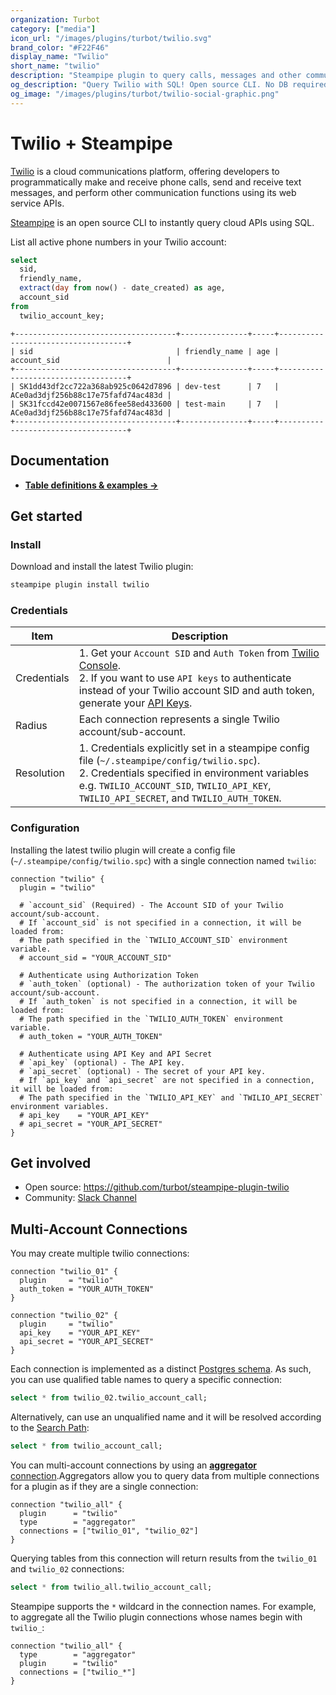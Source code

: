 ```yaml
---
organization: Turbot
category: ["media"]
icon_url: "/images/plugins/turbot/twilio.svg"
brand_color: "#F22F46"
display_name: "Twilio"
short_name: "twilio"
description: "Steampipe plugin to query calls, messages and other communication functions from your Twilio project."
og_description: "Query Twilio with SQL! Open source CLI. No DB required."
og_image: "/images/plugins/turbot/twilio-social-graphic.png"
---
```


# Twilio + Steampipe

[Twilio](https://www.twilio.com) is a cloud communications platform, offering developers to programmatically make and receive phone calls, send and receive text messages, and perform other communication functions using its web service APIs.

[Steampipe](https://steampipe.io) is an open source CLI to instantly query cloud APIs using SQL.

List all active phone numbers in your Twilio account:

```sql
select
  sid,
  friendly_name,
  extract(day from now() - date_created) as age,
  account_sid
from
  twilio_account_key;
```

```
+------------------------------------+---------------+-----+------------------------------------+
| sid                                | friendly_name | age | account_sid                        |
+------------------------------------+---------------+-----+------------------------------------+
| SK1dd43df2cc722a368ab925c0642d7896 | dev-test      | 7   | ACe0ad3djf256b88c17e75fafd74ac483d |
| SK31fccd42e0071567e86fee58ed433600 | test-main     | 7   | ACe0ad3djf256b88c17e75fafd74ac483d |
+------------------------------------+---------------+-----+------------------------------------+
```

## Documentation

- **[Table definitions & examples →](/plugins/turbot/twilio/tables)**

## Get started

### Install

Download and install the latest Twilio plugin:

```bash
steampipe plugin install twilio
```

### Credentials

| Item | Description |
| - | - |
| Credentials | 1. Get your `Account SID` and `Auth Token` from [Twilio Console](https://www.twilio.com/console).<br />2. If you want to use `API keys` to authenticate instead of your Twilio account SID and auth token, generate your [API Keys](https://www.twilio.com/console/runtime/api-keys). |
| Radius | Each connection represents a single Twilio account/sub-account. |
| Resolution | 1. Credentials explicitly set in a steampipe config file (`~/.steampipe/config/twilio.spc`).<br />2. Credentials specified in environment variables e.g. `TWILIO_ACCOUNT_SID`, `TWILIO_API_KEY`, `TWILIO_API_SECRET`, and `TWILIO_AUTH_TOKEN`. |

### Configuration

Installing the latest twilio plugin will create a config file (`~/.steampipe/config/twilio.spc`) with a single connection named `twilio`:

```hcl
connection "twilio" {
  plugin = "twilio"

  # `account_sid` (Required) - The Account SID of your Twilio account/sub-account.
  # If `account_sid` is not specified in a connection, it will be loaded from:
  # The path specified in the `TWILIO_ACCOUNT_SID` environment variable.
  # account_sid = "YOUR_ACCOUNT_SID"

  # Authenticate using Authorization Token
  # `auth_token` (optional) - The authorization token of your Twilio account/sub-account.
  # If `auth_token` is not specified in a connection, it will be loaded from:
  # The path specified in the `TWILIO_AUTH_TOKEN` environment variable.
  # auth_token = "YOUR_AUTH_TOKEN"

  # Authenticate using API Key and API Secret
  # `api_key` (optional) - The API key.
  # `api_secret` (optional) - The secret of your API key.
  # If `api_key` and `api_secret` are not specified in a connection, it will be loaded from:
  # The path specified in the `TWILIO_API_KEY` and `TWILIO_API_SECRET` environment variables.
  # api_key    = "YOUR_API_KEY"
  # api_secret = "YOUR_API_SECRET"
}
```

## Get involved

- Open source: https://github.com/turbot/steampipe-plugin-twilio
- Community: [Slack Channel](https://steampipe.io/community/join)

## Multi-Account Connections

You may create multiple twilio connections:

```hcl
connection "twilio_01" {
  plugin     = "twilio"
  auth_token = "YOUR_AUTH_TOKEN"
}

connection "twilio_02" {
  plugin     = "twilio"
  api_key    = "YOUR_API_KEY"
  api_secret = "YOUR_API_SECRET"
}
```

Each connection is implemented as a distinct [Postgres schema](https://www.postgresql.org/docs/current/ddl-schemas.html). As such, you can use qualified table names to query a specific connection:

```sql
select * from twilio_02.twilio_account_call;
```

Alternatively, can use an unqualified name and it will be resolved according to the [Search Path](https://steampipe.io/docs/using-steampipe/managing-connections#setting-the-search-path):

```sql
select * from twilio_account_call;
```

You can multi-account connections by using an [**aggregator** connection](https://steampipe.io/docs/using-steampipe/managing-connections#using-aggregators).Aggregators allow you to query data from multiple connections for a plugin as if they are a single connection:

```hcl
connection "twilio_all" {
  plugin      = "twilio"
  type        = "aggregator"
  connections = ["twilio_01", "twilio_02"]
}
```

Querying tables from this connection will return results from the `twilio_01` and `twilio_02` connections:

```sql
select * from twilio_all.twilio_account_call;
```

Steampipe supports the `*` wildcard in the connection names. For example, to aggregate all the Twilio plugin connections whose names begin with `twilio_`:

```hcl
connection "twilio_all" {
  type        = "aggregator"
  plugin      = "twilio"
  connections = ["twilio_*"]
}
```
